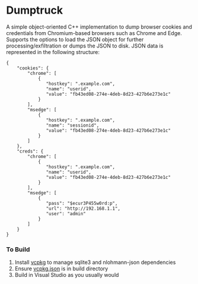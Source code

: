 # Dumptruck
A simple object-oriented C++ implementation to dump browser cookies and credentials from Chromium-based browsers such as Chrome and Edge. Supports the options to load the JSON object for further processing/exfiltration or dumps the JSON to disk. JSON data is represented in the following structure:
```
{
    "cookies": {
        "chrome": [
            {
               "hostkey": ".example.com",
               "name": "userid",
               "value": "fb43ed08-274e-4deb-8d23-427b6e273e1c"
            }
        ],   
        "msedge": [
            {
               "hostkey": ".example.com",
               "name": "sessionid",
               "value": "fb43ed08-274e-4deb-8d23-427b6e273e1c"
            }
        ]
    },
    "creds": {
        "chrome": [
            {
               "hostkey": ".example.com",
               "name": "userid",
               "value": "fb43ed08-274e-4deb-8d23-427b6e273e1c"
            }
        ],   
        "msedge": [
            {
               "pass": "$ecur3P455w0rd:p",
               "url": "http://192.168.1.1",
               "user": "admin"
            }
        ]
    }
}
```

### To Build
1. Install [vcpkg](https://vcpkg.io/en/getting-started.html) to manage sqlite3 and nlohmann-json dependencies 
2. Ensure [vcpkg.json](vcpkg.json) is in build directory
3. Build in Visual Studio as you usually would
